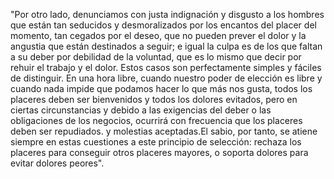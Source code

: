 "Por otro lado, denunciamos con justa indignación y disgusto a los hombres que están
 tan seducidos y desmoralizados por los encantos del placer del momento, tan cegados por el deseo, que
 no pueden prever el dolor y la angustia que están destinados a seguir; e igual la culpa es de los que
 faltan a su deber por debilidad de la voluntad, que es lo mismo que decir por rehuir el trabajo y el
 dolor. Estos casos son perfectamente simples y fáciles de distinguir. En una hora libre, cuando nuestro
 poder de elección es libre y cuando nada impide que podamos hacer lo que más nos gusta, todos los
 placeres deben ser bienvenidos y todos los dolores evitados, pero en ciertas circunstancias y debido a
 las exigencias del deber o las obligaciones de los negocios, ocurrirá con frecuencia que los placeres
 deben ser repudiados. y molestias aceptadas.El sabio, por tanto, se atiene siempre en estas cuestiones a
 este principio de selección: rechaza los placeres para conseguir otros placeres mayores, o soporta
 dolores para evitar dolores peores".